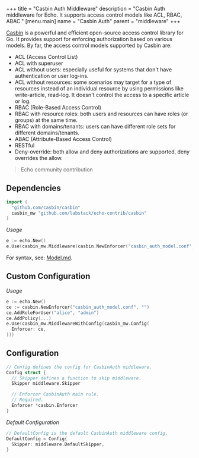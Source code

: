 +++
title = "Casbin Auth Middleware"
description = "Casbin Auth middleware for Echo. It supports access control models like ACL, RBAC, ABAC."
[menu.main]
  name = "Casbin Auth"
  parent = "middleware"
+++

[Casbin](https://github.com/casbin/casbin) is a powerful and efficient open-source access control library for Go. It provides support for enforcing authorization based on various models. By far, the access control models supported by Casbin are:

- ACL (Access Control List)
- ACL with superuser
- ACL without users: especially useful for systems that don't have authentication or user log-ins.
- ACL without resources: some scenarios may target for a type of resources instead of an individual resource by using permissions like write-article, read-log. It doesn't control the access to a specific article or log.
- RBAC (Role-Based Access Control)
- RBAC with resource roles: both users and resources can have roles (or groups) at the same time.
- RBAC with domains/tenants: users can have different role sets for different domains/tenants.
- ABAC (Attribute-Based Access Control)
- RESTful
- Deny-override: both allow and deny authorizations are supported, deny overrides the allow.

> Echo community contribution 

## Dependencies

```go
import (
  "github.com/casbin/casbin"
  casbin_mw "github.com/labstack/echo-contrib/casbin" 
)
```

*Usage*

```go
e := echo.New()
e.Use(casbin_mw.Middleware(casbin.NewEnforcer("casbin_auth_model.conf", "casbin_auth_policy.csv")))
```

For syntax, see: [Model.md](https://github.com/casbin/casbin/blob/master/Model.md).


## Custom Configuration

*Usage*

```go
e := echo.New()
ce := casbin.NewEnforcer("casbin_auth_model.conf", "")
ce.AddRoleForUser("alice", "admin")
ce.AddPolicy(...)
e.Use(casbin_mw.MiddlewareWithConfig(casbin_mw.Config(
  Enforcer: ce,
)))
```

## Configuration

```go
// Config defines the config for CasbinAuth middleware.
Config struct {
  // Skipper defines a function to skip middleware.
  Skipper middleware.Skipper

  // Enforcer CasbinAuth main rule.
  // Required.
  Enforcer *casbin.Enforcer
}
```

*Default Configuration*

```go
// DefaultConfig is the default CasbinAuth middleware config.
DefaultConfig = Config{
  Skipper: middleware.DefaultSkipper,
}
```

